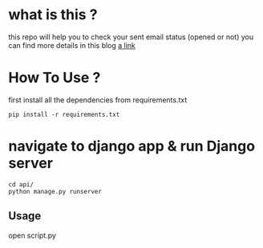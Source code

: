 # what is this ?
this repo will help you to check your sent email status (opened or not)
you can find more details in this blog [a link](https://manaan1ansari.medium.com/email-open-rate-using-python-and-django-39995cec1d3) 

# How To Use ?
first install all the dependencies from requirements.txt 

	pip install -r requirements.txt


# navigate to django app & run Django server
    cd api/
	python manage.py runserver


## Usage
open script.py   



